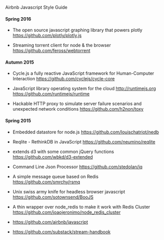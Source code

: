 
Airbnb Javascript Style Guide

#### Spring 2016

* The open source javascript graphing library that powers plotly
https://github.com/plotly/plotly.js

* Streaming torrent client for node & the browser
https://github.com/feross/webtorrent

#### Autumn 2015

* Cycle.js a fully reactive JavaScript framework for Human-Computer Interaction
https://github.com/cyclejs/cycle-core

* JavaScript library operating system for the cloud http://runtimejs.org
https://github.com/runtimejs/runtime

* Hackable HTTP proxy to simulate server failure scenarios and unexpected network conditions
https://github.com/h2non/toxy

#### Spring 2015

* Embedded datastore for node.js
https://github.com/louischatriot/nedb

* Reqlite - RethinkDB in JavaScript
https://github.com/neumino/reqlite

* extends d3 with some common jQuery functions
https://github.com/wbkd/d3-extended

* Command Line Json Processor
https://github.com/stedolan/jq

* A simple message queue based on Redis
https://github.com/smrchy/rsmq

* Unix swiss army knife for headless browser javascript
https://github.com/sotownsend/BooJS

* A thin wrapper over node_redis to make it work with Redis Cluster
https://github.com/joaojeronimo/node_redis_cluster

* https://github.com/airbnb/javascript

* https://github.com/substack/stream-handbook
